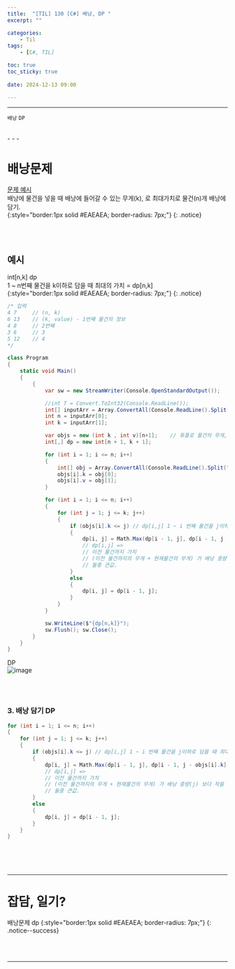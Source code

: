 ```yaml
---
title:  "[TIL] 130 [C#] 배낭, DP "
excerpt: ""

categories:
    - Til
tags:
    - [C#, TIL]

toc: true
toc_sticky: true
 
date: 2024-12-13 09:00

---
```

- - -

`배낭` `DP`

<br>
- - - 

# 배낭문제
[문제 예시](https://www.acmicpc.net/problem/12865)  
배낭에 물건을 넣을 때 배낭에 들어갈 수 있는 무게(k), 로 최대가치로 물건(n)개 배낭에 담기.  
{:style="border:1px solid #EAEAEA; border-radius: 7px;"}
{: .notice}  

<br><br>

## 예시 
int[n,k] dp  
1 ~ n번째 물건을 k이하로 담을 때 최대의 가치 = dp[n,k]  
{:style="border:1px solid #EAEAEA; border-radius: 7px;"}
{: .notice}  
<div class="notice--primary" markdown="1"> 

```c# 
/* 입력
4 7     // (n, k)
6 13    // (k, value) - 1번째 물건의 정보
4 8     // 2번째 
3 6     // 3
5 12    // 4
*/

class Program
{
    static void Main()
    {
        {
            var sw = new StreamWriter(Console.OpenStandardOutput());

            //int T = Convert.ToInt32(Console.ReadLine());
            int[] inputArr = Array.ConvertAll(Console.ReadLine().Split(" "), Convert.ToInt32);
            int n = inputArr[0];
            int k = inputArr[1];

            var objs = new (int k , int v)[n+1];    // 튜플로 물건의 무게,가치 저장
            int[,] dp = new int[n + 1, k + 1];

            for (int i = 1; i <= n; i++)
            {
                int[] obj = Array.ConvertAll(Console.ReadLine().Split(" "), Convert.ToInt32);
                objs[i].k = obj[0];
                objs[i].v = obj[1];
            }

            for (int i = 1; i <= n; i++)
            {
                for (int j = 1; j <= k; j++)
                {
                    if (objs[i].k <= j) // dp[i,j] 1 ~ i 번째 물건을 j이하로 담을 때 최대의 가치 = dp[i,j]  
                    {
                        dp[i, j] = Math.Max(dp[i - 1, j], dp[i - 1, j - objs[i].k] + objs[i].v);
                        // dp[i,j] => 
                        // 이전 물건까지 가치 
                        // (이전 물건까지의 무게 + 현재물건의 무게) 가 배낭 중량(j) 보다 작을 때 의 가치
                        // 둘중 큰값.
                    }
                    else
                    {
                        dp[i, j] = dp[i - 1, j];
                    }
                }
            }

            sw.WriteLine($"{dp[n,k]}");
            sw.Flush(); sw.Close();
        }
    }
}

```
</div>

DP  
![image](https://github.com/user-attachments/assets/0cdab5a8-8877-406a-b151-1853d264a445)  
 

<br><br>

### 3. 배낭 담기 DP  

<div class="notice--primary" markdown="1"> 

```c# 
for (int i = 1; i <= n; i++)
{
    for (int j = 1; j <= k; j++)
    {
        if (objs[i].k <= j) // dp[i,j] 1 ~ i 번째 물건을 j이하로 담을 때 최대의 가치 = dp[i,j]  
        {
            dp[i, j] = Math.Max(dp[i - 1, j], dp[i - 1, j - objs[i].k] + objs[i].v);
            // dp[i,j] => 
            // 이전 물건까지 가치 
            // (이전 물건까지의 무게 + 현재물건의 무게) 가 배낭 중량(j) 보다 작을 때 의 가치
            // 둘중 큰값.
        }
        else
        {
            dp[i, j] = dp[i - 1, j];
        }
    }
}
```
</div>


<br><br><br>
- - - 


# 잡담, 일기?
배낭문제 dp
{:style="border:1px solid #EAEAEA; border-radius: 7px;"}
{: .notice--success}  


<br><br>
- - -